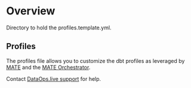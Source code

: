 # Overview
Directory to hold the profiles.template.yml.

## Profiles
The profiles file allows you to customize the dbt profiles as leveraged by [MATE](https://docs.dataops.live/docs/mate/) and the [MATE Orchestrator](https://docs.dataops.live/docs/orchestration/transform-orchestrator/).

Contact [DataOps.live support](https://docs.dataops.live/docs/support/) for help.